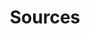 ---
title: Sources
tags: 
keywords: 
last_updated: 
summary: 
sidebar: 
sidebar: sp4_sidebar
permalink: sp4_admin_sources.html
folder: sp4
---